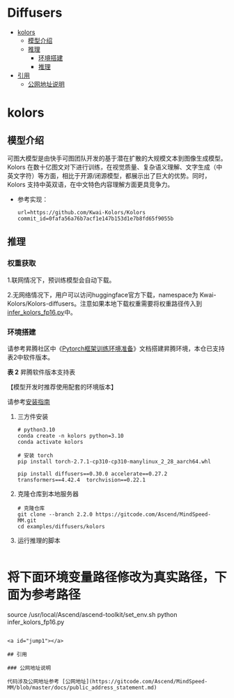 # Diffusers

- [kolors](#kolors)
  - [模型介绍](#模型介绍)
  - [推理](#推理)
    - [环境搭建](#环境搭建)
    - [推理](#推理)
- [引用](#jump1)
  - [公网地址说明](#公网地址说明)

# kolors

## 模型介绍

可图大模型是由快手可图团队开发的基于潜在扩散的大规模文本到图像生成模型。Kolors 在数十亿图文对下进行训练，在视觉质量、复杂语义理解、文字生成（中英文字符）等方面，相比于开源/闭源模型，都展示出了巨大的优势。同时，Kolors 支持中英双语，在中文特色内容理解方面更具竞争力。

- 参考实现：

  ```
  url=https://github.com/Kwai-Kolors/Kolors
  commit_id=0fafa56a76b7acf1e147b153d1e7b8fd65f9055b
  ```

## 推理

### 权重获取

1.联网情况下，预训练模型会自动下载。

2.无网络情况下，用户可以访问huggingface官方下载，namespace为 Kwai-Kolors/Kolors-diffusers。注意如果本地下载权重需要将权重路径传入到[infer_kolors_fp16.py](infer_kolors_fp16.py)中。

### 环境搭建

  请参考昇腾社区中《[Pytorch框架训练环境准备](https://www.hiascend.com/document/detail/zh/ModelZoo/pytorchframework/ptes)》文档搭建昇腾环境，本仓已支持表2中软件版本。

  **表 2**  昇腾软件版本支持表

【模型开发时推荐使用配套的环境版本】

请参考[安装指南](https://gitcode.com/Ascend/MindSpeed-MM/blob/master/docs/user-guide/installation.md)

1. 三方件安装

    ```shell
    # python3.10
    conda create -n kolors python=3.10
    conda activate kolors

    # 安装 torch 
    pip install torch-2.7.1-cp310-cp310-manylinux_2_28_aarch64.whl

    pip install diffusers==0.30.0 accelerate==0.27.2 transformers==4.42.4  torchvision==0.22.1
    ```

2. 克隆仓库到本地服务器

    ```shell
    # 克隆仓库
    git clone --branch 2.2.0 https://gitcode.com/Ascend/MindSpeed-MM.git
    cd examples/diffusers/kolors
    ```

3. 运行推理的脚本

    ```shell

# 将下面环境变量路径修改为真实路径，下面为参考路径

   source /usr/local/Ascend/ascend-toolkit/set_env.sh
   python infer_kolors_fp16.py

   ```

<a id="jump1"></a>

## 引用

### 公网地址说明

代码涉及公网地址参考 [公网地址](https://gitcode.com/Ascend/MindSpeed-MM/blob/master/docs/public_address_statement.md)

